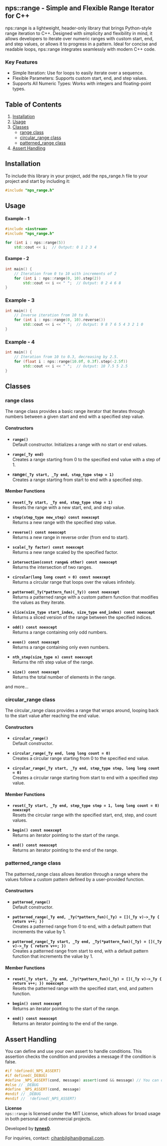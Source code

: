 ## nps::range - Simple and Flexible Range Iterator for C++
nps::range is a lightweight, header-only library that brings Python-style range iteration to C++. Designed with simplicity and flexibility in mind, it allows developers to iterate over numeric ranges with custom start, end, and step values, or allows it to progress in a pattern. Ideal for concise and readable loops, nps::range integrates seamlessly with modern C++ code.

### Key Features
- Simple Iteration: Use for loops to easily iterate over a sequence.
- Flexible Parameters: Supports custom start, end, and step values.
- Supports All Numeric Types: Works with integers and floating-point types.

## Table of Contents
1. [Installation](#installation)
2. [Usage](#usage)
3. [Classes](#classes)
    - [range class](#range-class)
    - [circular_range class](#circular_range-class)
    - [patterned_range class](#patterned_range-class)
4. [Assert Handling](#assert-handling)

## Installation
To include this library in your project, add the nps_range.h file to your project and start by including it:
```cpp
#include "nps_range.h"
```

## Usage

#### Example - 1
```cpp
#include <iostream>
#include "nps_range.h"

for (int i : nps::range(5))
    std::cout << i;  // Output: 0 1 2 3 4
```

#### Exampe - 2
```cpp
int main() {
    // Iteration from 0 to 10 with increments of 2
    for (int i : nps::range(0, 10).step(2))
        std::cout << i << " ";  // Output: 0 2 4 6 8
}
```

### Example - 3
```cpp
int main() {
    // Inverse iteration from 10 to 0.
    for (int i : nps::range(0, 10).reverse())
        std::cout << i << " ";  // Output: 9 8 7 6 5 4 3 2 1 0
}

```

### Example - 4
```cpp
int main() {
    // Iteration from 10 to 0.3, decreasing by 2.5.
    for (float i : nps::range(10.0f, 0.3f).step(-2.5f)) 
        std::cout << i << " ";  // Output: 10 7.5 5 2.5
}
```

## Classes
### range class
The range class provides a basic range iterator that iterates through numbers between a given start and end with a specified step value.

#### Constructors
- **`range()`**  
Default constructor. Initializes a range with no start or end values.

- **`range(_Ty end)`**  
Creates a range starting from 0 to the specified end value with a step of 1.

- **range`(_Ty start, _Ty end, step_type step = 1)`**  
Creates a range starting from start to end with a specified step.

 #### Member Functions
- **`reset(_Ty start, _Ty end, step_type step = 1)`**  
Resets the range with a new start, end, and step value.

- **`step(step_type new_step) const noexcept`**  
Returns a new range with the specified step value.

- **`reverse() const noexcept`**  
Returns a new range in reverse order (from end to start).

- **`scale(_Ty factor) const noexcept`**  
Returns a new range scaled by the specified factor.

- **`intersection(const range& other) const noexcept`**  
Returns the intersection of two ranges.

- **`circular(long long count = 0) const noexcept`**  
Returns a circular range that loops over the values infinitely.

- **`patterned(_Ty(*pattern_fun)(_Ty)) const noexcept`**  
Returns a patterned range with a custom pattern function that modifies the values as they iterate.

- **`slice(size_type start_index, size_type end_index) const noexcept`**  
Returns a sliced version of the range between the specified indices.

- **`odd() const noexcept`**  
Returns a range containing only odd numbers.

- **`even() const noexcept`**  
Returns a range containing only even numbers.

- **`nth_step(size_type n) const noexcept`**  
Returns the nth step value of the range.

- **`size() const noexcept`**  
Returns the total number of elements in the range.

and more...

### circular_range class 
The circular_range class provides a range that wraps around, looping back to the start value after reaching the end value.

#### Constructors
- **`circular_range()`**  
Default constructor.

- **`circular_range(_Ty end, long long count = 0)`**  
Creates a circular range starting from 0 to the specified end value.

- **`circular_range(_Ty start, _Ty end, step_type step, long long count = 0)`**  
Creates a circular range starting from start to end with a specified step value.

#### Member Functions
- **`reset(_Ty start, _Ty end, step_type step = 1, long long count = 0) noexcept`**  
Resets the circular range with the specified start, end, step, and count values.

- **`begin() const noexcept`**  
Returns an iterator pointing to the start of the range.

- **`end() const noexcept`**  
Returns an iterator pointing to the end of the range.

### patterned_range class 
The patterned_range class allows iteration through a range where the values follow a custom pattern defined by a user-provided function.

#### Constructors
- **`patterned_range()`**  
Default constructor.

- **`patterned_range(_Ty end, _Ty(*pattern_fun)(_Ty) = [](_Ty v)->_Ty { return v++; })`**  
Creates a patterned range from 0 to end, with a default pattern that increments the value by 1.

- **`patterned_range(_Ty start, _Ty end, _Ty(*pattern_fun)(_Ty) = [](_Ty v)->_Ty { return v++; })`**  
Creates a patterned range from start to end, with a default pattern function that increments the value by 1.

#### Member Functions
- **`reset(_Ty start, _Ty end, _Ty(*pattern_fun)(_Ty) = [](_Ty v)->_Ty { return v++; }) noexcept`**  
Resets the patterned range with the specified start, end, and pattern function.

- **`begin() const noexcept`**  
Returns an iterator pointing to the start of the range.

- **`end() const noexcept`**  
Returns an iterator pointing to the end of the range.

## Assert Handling
You can define and use your own assert to handle conditions. This assertion checks the condition and provides a message if the condition is false.
```cpp
#if !defined(_NPS_ASSERT)
#if defined(_DEBUG) 
#define _NPS_ASSERT(cond, message) assert(cond && message) // You can define and use your own assert to handle conditions.
#else // _DEBUG
#define _NPS_ASSERT(cond, message)
#endif // _DEBUG
#endif //  !defined(_NPS_ASSERT)
```

**License**  
`nps::range` is licensed under the MIT License, which allows for broad usage in both personal and commercial projects. 

Developed by [**tynes0**](https://github.com/tynes0). 

For inquiries, contact: cihanbilgihan@gmail.com.
